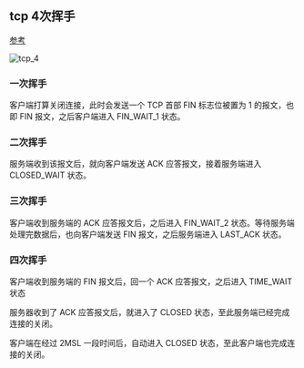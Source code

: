 ## tcp 4次挥手

[参考](https://blog.csdn.net/qq_40277163/article/details/124946225)

![tcp_4](/images/tcp_4.png)

### 一次挥手

客户端打算关闭连接，此时会发送一个 TCP 首部 FIN 标志位被置为 1 的报文，也即 FIN 报文，之后客户端进入 FIN_WAIT_1 状态。
### 二次挥手

服务端收到该报文后，就向客户端发送 ACK 应答报文，接着服务端进入 CLOSED_WAIT 状态。
### 三次挥手

客户端收到服务端的 ACK 应答报文后，之后进入 FIN_WAIT_2 状态。等待服务端处理完数据后，也向客户端发送 FIN 报文，之后服务端进入 LAST_ACK 状态。
### 四次挥手

客户端收到服务端的 FIN 报文后，回一个 ACK 应答报文，之后进入 TIME_WAIT 状态

服务器收到了 ACK 应答报文后，就进入了 CLOSED 状态，至此服务端已经完成连接的关闭。

客户端在经过 2MSL 一段时间后，自动进入 CLOSED 状态，至此客户端也完成连接的关闭。
